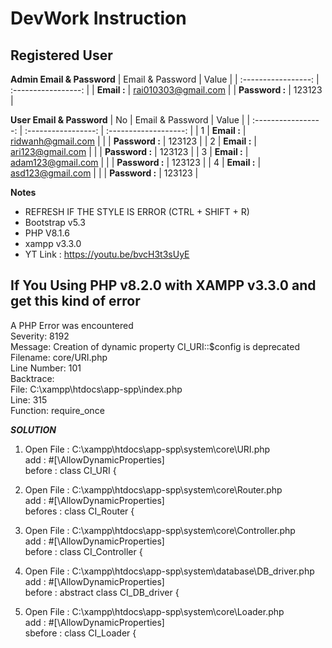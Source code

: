 # DevWork Instruction

## Registered User 
**Admin Email & Password**
| Email & Password | Value |
| :-----------------: | :-----------------: |
| **Email    :** | rai010303@gmail.com |
| **Password :** | 123123 |

**User Email & Password**
| No | Email & Password | Value |
| :-----------------: | :-----------------: | :-------------------: |
| 1 | **Email    :** | ridwanh@gmail.com |
|   | **Password :** | 123123 |
| 2 | **Email    :** | ari123@gmail.com |
|   | **Password :** | 123123 |
| 3 | **Email    :** | adam123@gmail.com |
|   | **Password :** | 123123 |
| 4 | **Email    :** | asd123@gmail.com |
|   | **Password :** | 123123 |

**Notes**
- REFRESH IF THE STYLE IS ERROR (CTRL + SHIFT + R)
- Bootstrap v5.3
- PHP V8.1.6
- xampp v3.3.0
- YT Link : https://youtu.be/bvcH3t3sUyE

## If You Using PHP v8.2.0 with XAMPP v3.3.0 and get this kind of error

A PHP Error was encountered <br />
Severity: 8192 <br />
Message: Creation of dynamic property CI_URI::$config is deprecated <br />
Filename: core/URI.php <br />
Line Number: 101 <br />
Backtrace: <br />
File: C:\xampp\htdocs\app-spp\index.php <br />
Line: 315 <br />
Function: require_once <br />

***SOLUTION***
1. Open File : C:\xampp\htdocs\app-spp\system\core\URI.php <br />
add : #[\AllowDynamicProperties] <br />
before : class CI_URI { <br />

2. Open File : C:\xampp\htdocs\app-spp\system\core\Router.php <br />
add : #[\AllowDynamicProperties] <br />
befores : class CI_Router { <br />

3. Open File : C:\xampp\htdocs\app-spp\system\core\Controller.php <br />
add : #[\AllowDynamicProperties] <br />
before : class CI_Controller { <br />

4. Open File : C:\xampp\htdocs\app-spp\system\database\DB_driver.php <br />
add : #[\AllowDynamicProperties] <br />
before : abstract class CI_DB_driver { <br />

5. Open File : C:\xampp\htdocs\app-spp\system\core\Loader.php <br />
add : #[\AllowDynamicProperties] <br />
sbefore : class CI_Loader { <br />



